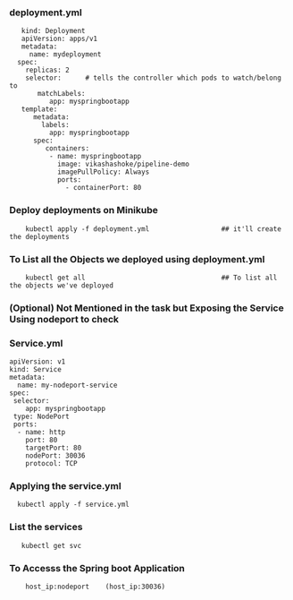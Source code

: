 ###  deployment.yml 
       kind: Deployment
       apiVersion: apps/v1
       metadata:
         name: mydeployment
      spec:
        replicas: 2
        selector:      # tells the controller which pods to watch/belong to
           matchLabels:
              app: myspringbootapp
       template:
          metadata:
            labels:
              app: myspringbootapp
          spec:
             containers:
              - name: myspringbootapp
                image: vikashashoke/pipeline-demo
                imagePullPolicy: Always
                ports:
                  - containerPort: 80
                  
                  
### Deploy deployments on Minikube

        kubectl apply -f deployment.yml                  ## it'll create the deployments
        
        
### To List all the Objects we deployed using deployment.yml
        
        kubectl get all                                  ## To list all the objects we've deployed
        


### (Optional) Not Mentioned in the task but Exposing the Service Using nodeport to check


### Service.yml

    apiVersion: v1
    kind: Service
    metadata:  
      name: my-nodeport-service
    spec:
     selector:    
        app: myspringbootapp
     type: NodePort
     ports:  
      - name: http
        port: 80
        targetPort: 80
        nodePort: 30036
        protocol: TCP
        
### Applying the service.yml

      kubectl apply -f service.yml
      
### List the services
       
       kubectl get svc
       
### To Accesss the Spring boot Application 
 
        host_ip:nodeport    (host_ip:30036)
